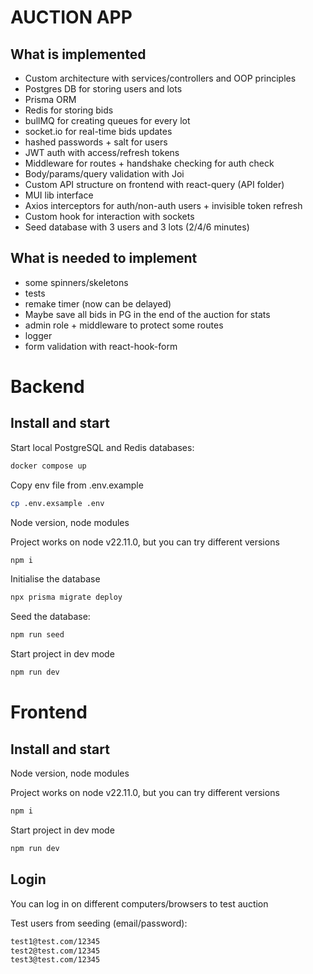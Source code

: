 # AUCTION APP

## What is implemented
- Custom architecture with services/controllers and OOP principles
- Postgres DB for storing users and lots
- Prisma ORM
- Redis for storing bids
- bullMQ for creating queues for every lot
- socket.io for real-time bids updates
- hashed passwords + salt for users
- JWT auth with access/refresh tokens
- Middleware for routes + handshake checking for auth check
- Body/params/query validation with Joi
- Custom API structure on frontend with react-query (API folder)
- MUI lib interface
- Axios interceptors for auth/non-auth users + invisible token refresh
- Custom hook for interaction with sockets
- Seed database with 3 users and 3 lots (2/4/6 minutes)

## What is needed to implement
- some spinners/skeletons
- tests
- remake timer (now can be delayed)
- Maybe save all bids in PG in the end of the auction for stats
- admin role + middleware to protect some routes 
- logger
- form validation with react-hook-form

# Backend
## Install and start

Start local PostgreSQL and Redis databases:

```sh
docker compose up
```

Copy env file from .env.example

```sh
cp .env.exsample .env
```

Node version, node modules

Project works on node v22.11.0, but you can try different versions
```sh
npm i
```

Initialise the database

```sh
npx prisma migrate deploy
```

Seed the database:

```sh
npm run seed
```


Start project in dev mode
```sh
npm run dev
```

# Frontend

## Install and start

Node version, node modules

Project works on node v22.11.0, but you can try different versions
```sh
npm i
```

Start project in dev mode
```sh
npm run dev
```

## Login

You can log in on different computers/browsers to test auction

Test users from seeding (email/password):
```sh
test1@test.com/12345
test2@test.com/12345
test3@test.com/12345
```

